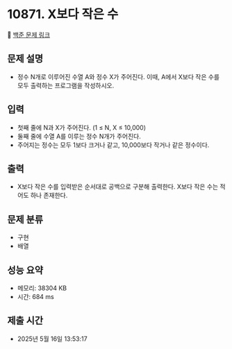 # 10871. X보다 작은 수
🔗 [백준 문제 링크](https://www.acmicpc.net/problem/10871)

## 문제 설명
- 정수 N개로 이루어진 수열 A와 정수 X가 주어진다. 이때, A에서 X보다 작은 수를 모두 출력하는 프로그램을 작성하시오.
## 입력
- 첫째 줄에 N과 X가 주어진다. (1 ≤ N, X ≤ 10,000)
- 둘째 줄에 수열 A를 이루는 정수 N개가 주어진다.
- 주어지는 정수는 모두 1보다 크거나 같고, 10,000보다 작거나 같은 정수이다.
## 출력
- X보다 작은 수를 입력받은 순서대로 공백으로 구분해 출력한다. X보다 작은 수는 적어도 하나 존재한다.
## 문제 분류
- 구현
- 배열
## 성능 요약
- 메모리: 38304 KB
- 시간: 684 ms
## 제출 시간
- 2025년 5월 16일 13:53:17